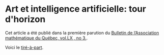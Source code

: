 # Art et intelligence artificielle: tour d'horizon

Cet article a été publié dans la première parution du [Bulletin de l’Association mathématique du Québec, vol.LX , no 3.](https://www.amq.math.ca/bulletin/articles/vol-60-no-03-p103/).

Voici le [tiré-à-part]().